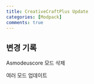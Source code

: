 ```yaml
---
title: CreativeCraftPlus Update
categories: [Modpack]
comments: true
---
```


## 변경 기록

Asmodeuscore 모드 삭제

여러 모드 업데이트

